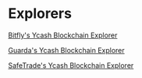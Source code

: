 # Explorers

[Bitfly's Ycash Blockchain Explorer](https://yec.zcha.in)

[Guarda's Ycash Blockchain Explorer](https://yecexplorer.guarda.co)

[SafeTrade's Ycash Blockchain Explorer](https://yec.safe.trade)
